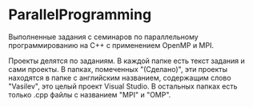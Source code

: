 # ParallelProgramming
Выполненные задания с семинаров по параллельному программированию на C++ с применением OpenMP и MPI.

Проекты делятся по заданиям. В каждой папке есть текст задания и сами проекты. В папках, помеченных "(Сделано)", эти проекты находятся в папке с английским названием, содержащим слово "Vasilev", это целый проект Visual Studio. В остальных папках есть только .cpp файлы с названием "MPI" и "OMP".
